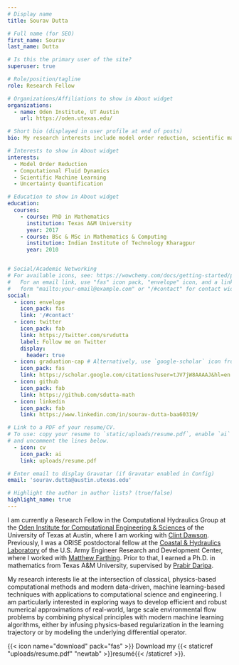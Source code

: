 ```yaml
---
# Display name
title: Sourav Dutta

# Full name (for SEO)
first_name: Sourav
last_name: Dutta

# Is this the primary user of the site?
superuser: true

# Role/position/tagline
role: Research Fellow

# Organizations/Affiliations to show in About widget
organizations:
  - name: Oden Institute, UT Austin
    url: https://oden.utexas.edu/

# Short bio (displayed in user profile at end of posts)
bio: My research interests include model order reduction, scientific machine learning and computational mathematics.

# Interests to show in About widget
interests:
  - Model Order Reduction
  - Computational Fluid Dynamics
  - Scientific Machine Learning
  - Uncertainty Quantification

# Education to show in About widget
education:
  courses:
    - course: PhD in Mathematics
      institution: Texas A&M University
      year: 2017
    - course: BSc & MSc in Mathematics & Computing
      institution: Indian Institute of Technology Kharagpur
      year: 2010


# Social/Academic Networking
# For available icons, see: https://wowchemy.com/docs/getting-started/page-builder/#icons
#   For an email link, use "fas" icon pack, "envelope" icon, and a link in the
#   form "mailto:your-email@example.com" or "/#contact" for contact widget.
social:
  - icon: envelope
    icon_pack: fas
    link: '/#contact'
  - icon: twitter
    icon_pack: fab
    link: https://twitter.com/srvdutta
    label: Follow me on Twitter
    display:
      header: true
  - icon: graduation-cap # Alternatively, use `google-scholar` icon from `ai` icon pack
    icon_pack: fas
    link: https://scholar.google.com/citations?user=tJV7jW8AAAAJ&hl=en
  - icon: github
    icon_pack: fab
    link: https://github.com/sdutta-math
  - icon: linkedin
    icon_pack: fab
    link: https://www.linkedin.com/in/sourav-dutta-baa60319/

# Link to a PDF of your resume/CV.
# To use: copy your resume to `static/uploads/resume.pdf`, enable `ai` icons in `params.yaml`,
# and uncomment the lines below.
  - icon: cv
    icon_pack: ai
    link: uploads/resume.pdf

# Enter email to display Gravatar (if Gravatar enabled in Config)
email: 'sourav.dutta@austin.utexas.edu'

# Highlight the author in author lists? (true/false)
highlight_name: true
---
```


I am currently a Research Fellow in the Computational Hydraulics Group at the [Oden Institute for Computational Engineering & Sciences](https://oden.utexas.edu/) of the University of Texas at Austin, where I am working with [Clint Dawson](https://oden.utexas.edu/people/directory/clint-dawson/). Previously, I was a ORISE postdoctoral fellow at the [Coastal & Hydraulics Laboratory](https://www.erdc.usace.army.mil/Locations/CHL/) of the U.S. Army Engineer Research and Development Center, where I worked with [Matthew Farthing](https://www.erdc.usace.army.mil/About/Leadership/Bio-Article-View/Article/3151369/dr-matthew-farthing/). Prior to that, I earned a Ph.D. in mathematics from Texas A&M University, supervised by [Prabir Daripa](https://www.math.tamu.edu/~prabir.daripa/).

My research interests lie at the intersection of classical, physics-based computational methods and modern data-driven, machine learning-based techniques with applications to computational science and engineering. I am particularly interested in exploring ways to develop efficient and robust numerical approximations of real-world, large scale environmental flow problems by combining physical principles with modern machine learning algorithms, either by infusing physics-based regularization in the learning trajectory or by modeling the underlying differential operator.

{{< icon name="download" pack="fas" >}} Download my {{< staticref "uploads/resume.pdf" "newtab" >}}resumé{{< /staticref >}}.
